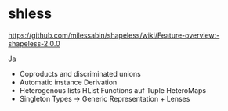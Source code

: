 shless
======

https://github.com/milessabin/shapeless/wiki/Feature-overview:-shapeless-2.0.0

Ja
* Coproducts and discriminated unions
* Automatic instance Derivation
* Heterogenous lists
    HList Functions auf Tuple
    HeteroMaps
* Singleton Types -> Generic Representation + Lenses

